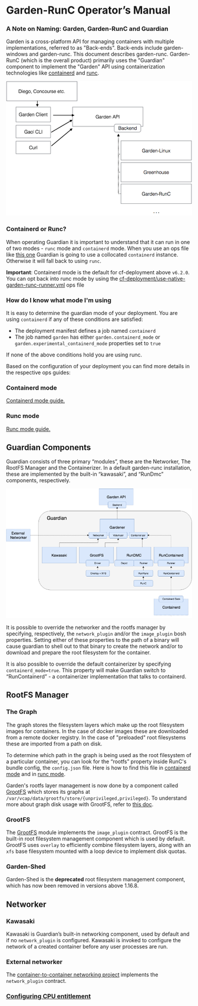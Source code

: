 # Garden-RunC Operator’s Manual

### A Note on Naming: Garden, Garden-RunC and Guardian

Garden is a cross-platform API for managing containers with multiple implementations, referred to as "Back-ends". Back-ends include garden-windows and garden-runc. This document describes garden-runc. Garden-RunC (which is the overall product) primarily uses the "Guardian" component to implement the "Garden" API using containerization technologies like [containerd](https://github.com/containerd/containerd) and [runc](https://github.com/opencontainers/runc).

![](highlevel.png)

### Containerd or Runc?
When operating Guardian it is important to understand that it can run in one
of two modes - `runc` mode and `containerd` mode. When you use an ops file like 
[this one](../manifests/containerd.ops.yml) Guardian is going to use a collocated 
`containerd` instance. Otherwise it will fall back to using `runc`.

**Important**: Containerd mode is the default for cf-deployment above `v6.2.0`. You can opt back into
runc mode by using the [cf-deployment/use-native-garden-runc-runner.yml](https://github.com/cloudfoundry/cf-deployment/blob/fdf94079e7ed3b9ccd28fb092aade67b17c3930a/operations/experimental/use-native-garden-runc-runner.yml) ops file

### How do I know what mode I'm using
It is easy to determine the guardian mode of your deployment. You are using `containerd`
if any of these conditions are satisfied:
- The deployment manifest defines a job named `containerd`
- The job named `garden` has either `garden.containerd_mode` or `garden.experimental_containerd_mode` 
properties set to `true`

If none of the above conditions hold you are using runc. 

Based on the configuration of your deployment you can find more details in the respective ops guides:

### Containerd mode
[Containerd mode guide.](opsguide-containerd.md)

### Runc mode
[Runc mode guide.](opsguide-runc.md)

## Guardian Components

Guardian consists of three primary “modules”, these are the Networker, The RootFS Manager and the Containerizer. In a default garden-runc installation, these are implemented by the built-in “kawasaki”, and “RunDmc” components, respectively.

![](GuardianComponents.png)

It is possible to override the networker and the rootfs manager by specifying, respectively, the `network_plugin` and/or the `image_plugin` bosh properties. Setting either of these properties to the path of a binary will cause guardian to shell out to that binary to create the network and/or to download and prepare the root filesystem for the container.

It is also possible to override the default containerizer by specifying `containerd_mode=true`. This property will make Guardian switch to “RunContainerd” - a containerizer implementation that talks to containerd.

## RootFS Manager

### The Graph

The graph stores the filesystem layers which make up the root filesystem images for containers. In the case of docker images these are downloaded from a remote docker registry. In the case of "preloaded" root filesystems these are imported from a path on disk. 

To determine which path in the graph is being used as the root filesystem of a particular container, you can look for the “rootfs” property inside RunC's bundle config, the `config.json` file. Here is how to find this file in [containerd mode](opsguide-containerd.md#the-bundle-config) and in [runc mode](opsguide-runc.md#the-bundle-config).

Garden's rootfs layer management is now done by a component called [GrootFS](https://github.com/cloudfoundry/grootfs) which stores its graphs at `/var/vcap/data/grootfs/store/{unprivileged,privileged}`. To understand more about graph disk usage with GrootFS, refer to [this doc](understanding_grootfs_store_disk_usage.md).

### GrootFS

The [GrootFS](https://github.com/cloudfoundry/grootfs-release) module implements the `image_plugin` contract. GrootFS is the built-in root filesystem management component which is used by default. GrootFS uses `overlay` to efficiently combine filesystem layers, along with an `xfs` base filesystem mounted with a loop device to implement disk quotas.

### Garden-Shed

Garden-Shed is the **deprecated** root filesystem management component, which has now been removed in versions above 1.16.8.

## Networker

### Kawasaki

Kawasaki is Guardian’s built-in networking component, used by default and if no `network_plugin` is configured. Kawasaki is invoked to configure the network of a created container before any user processes are run. 

### External networker
The [container-to-container networking project](https://github.com/cloudfoundry-incubator/netman-release) implements the `network_plugin` contract.

### [Configuring CPU entitlement](cpu-entitlement.md)
